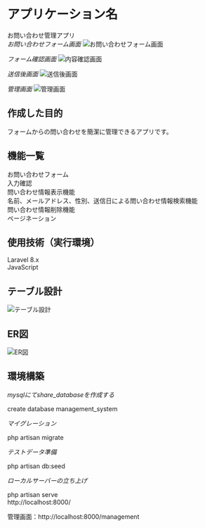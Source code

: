 # アプリケーション名
お問い合わせ管理アプリ  
*お問い合わせフォーム画面*
![お問い合わせフォーム画面](https://user-images.githubusercontent.com/119908511/224460382-d15c542c-2347-4859-aaf9-c947af832be5.png)


*フォーム確認画面*
![内容確認画面](https://user-images.githubusercontent.com/119908511/224460388-2eb79b26-1ab1-4cba-8a80-16cda4f4d3f1.png)


*送信後画面*
![送信後画面](https://user-images.githubusercontent.com/119908511/224460391-8dda20f7-5d3a-42dc-9e5b-0fb73cb9f610.png)


*管理画面*
![管理画面](https://user-images.githubusercontent.com/119908511/224460393-905da7e8-d21f-4a61-aaf4-1936d6f97da8.png)


## 作成した目的
フォームからの問い合わせを簡潔に管理できるアプリです。

## 機能一覧
お問い合わせフォーム  
入力確認  
問い合わせ情報表示機能  
名前、メールアドレス、性別、送信日による問い合わせ情報検索機能  
問い合わせ情報削除機能  
ページネーション  

## 使用技術（実行環境）
Laravel 8.x  
JavaScript  

## テーブル設計
![テーブル設計](https://user-images.githubusercontent.com/119908511/224460398-87c5cfc9-61a9-46c3-a16f-adf8472b8a76.png)


## ER図
![ER図](https://user-images.githubusercontent.com/119908511/224460401-f0515983-e5cb-4101-ad4e-18fe74427a19.png)


## 環境構築
*mysqlにてshare_databaseを作成する*

create database management_system  

*マイグレーション*

php artisan migrate  

*テストデータ準備*

php artisan db:seed  

*ローカルサーバーの立ち上げ*  

php artisan serve  
http://localhost:8000/   

管理画面：http://localhost:8000/management
